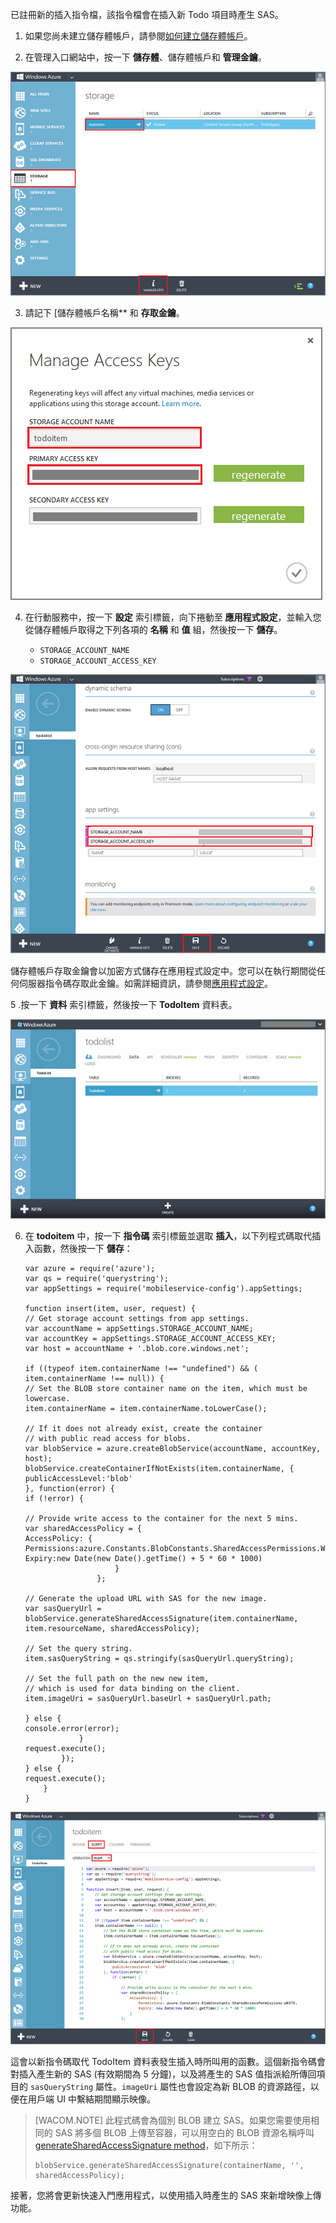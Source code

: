 已註冊新的插入指令檔，該指令檔會在插入新 Todo 項目時產生 SAS。

1.  如果您尚未建立儲存體帳戶，請參閱[如何建立儲存體帳戶](/en-us/manage/services/storage/how-to-create-a-storage-account)。

2.  在管理入口網站中，按一下 **儲存體**、儲存體帳戶和 **管理金鑰**。

![](./media/mobile-services-configure-blob-storage/mobile-blob-storage-account.png) 

3. 請記下 [儲存體帳戶名稱** 和 **存取金鑰**。
    
![](./media/mobile-services-configure-blob-storage/mobile-blob-storage-account-keys.png)

4. 在行動服務中，按一下 **設定** 索引標籤，向下捲動至 **應用程式設定**，並輸入您從儲存體帳戶取得之下列各項的
    **名稱** 和 **值** 組，然後按一下 **儲存**。
    
    * `STORAGE_ACCOUNT_NAME`
    * `STORAGE_ACCOUNT_ACCESS_KEY`
    
    
![](./media/mobile-services-configure-blob-storage/mobile-blob-storage-app-settings.png)
    
   儲存體帳戶存取金鑰會以加密方式儲存在應用程式設定中。您可以在執行期間從任何伺服器指令碼存取此金鑰。如需詳細資訊，請參閱[應用程式設定][1]。

5 .按一下 **資料** 索引標籤，然後按一下 **TodoItem** 資料表。
    
![](./media/mobile-services-configure-blob-storage/mobile-portal-data-tables.png)

6.  在 **todoitem** 中，按一下 **指令碼** 索引標籤並選取
    **插入**，以下列程式碼取代插入函數，然後按一下 **儲存**：
    
        var azure = require('azure');
        var qs = require('querystring');
        var appSettings = require('mobileservice-config').appSettings;
        	
        function insert(item, user, request) {
        // Get storage account settings from app settings. 
        var accountName = appSettings.STORAGE_ACCOUNT_NAME;
        var accountKey = appSettings.STORAGE_ACCOUNT_ACCESS_KEY;
        var host = accountName + '.blob.core.windows.net';
        	
        if ((typeof item.containerName !== "undefined") && (
        item.containerName !== null)) {
        // Set the BLOB store container name on the item, which must be lowercase.
        item.containerName = item.containerName.toLowerCase();
        	
        // If it does not already exist, create the container 
        // with public read access for blobs.        
        var blobService = azure.createBlobService(accountName, accountKey, host);
        blobService.createContainerIfNotExists(item.containerName, {
        publicAccessLevel:'blob'
        }, function(error) {
        if (!error) {
        	
        // Provide write access to the container for the next 5 mins.        
        var sharedAccessPolicy = {
        AccessPolicy: {
        Permissions:azure.Constants.BlobConstants.SharedAccessPermissions.WRITE,
        Expiry:new Date(new Date().getTime() + 5 * 60 * 1000)
                            }
                        };
        	
        // Generate the upload URL with SAS for the new image.
        var sasQueryUrl = 
        blobService.generateSharedAccessSignature(item.containerName, 
        item.resourceName, sharedAccessPolicy);
        	
        // Set the query string.
        item.sasQueryString = qs.stringify(sasQueryUrl.queryString);
        	
        // Set the full path on the new new item, 
        // which is used for data binding on the client. 
        item.imageUri = sasQueryUrl.baseUrl + sasQueryUrl.path;
        	
        } else {
        console.error(error);
                    }
        request.execute();
                });
        } else {
        request.execute();
            }
        }

 ![](./media/mobile-services-configure-blob-storage/mobile-insert-script-blob.png)

 這會以新指令碼取代 TodoItem 資料表發生插入時所叫用的函數。這個新指令碼會對插入產生新的 SAS (有效期間為 5 分鐘)，以及將產生的 SAS 值指派給所傳回項目的 `sasQueryString` 屬性。`imageUri` 屬性也會設定為新 BLOB 的資源路徑，以便在用戶端 UI 中繫結期間顯示映像。     

>[WACOM.NOTE] 此程式碼會為個別 BLOB 建立 SAS。如果您需要使用相同的 SAS 將多個 BLOB 上傳至容器，可以用空白的 BLOB 資源名稱呼叫 <a  href="http://go.microsoft.com/fwlink/?LinkId=390455" target="_blank">generateSharedAccessSignature method</a>，如下所示： 
    <pre><code>blobService.generateSharedAccessSignature(containerName, '', sharedAccessPolicy);</code></pre>

接著，您將會更新快速入門應用程式，以使用插入時產生的 SAS 來新增映像上傳功能。

<!-- Anchors. -->

<!-- Images. -->

<!-- URLs. -->



[1]: http://msdn.microsoft.com/en-us/library/windowsazure/b6bb7d2d-35ae-47eb-a03f-6ee393e170f7
